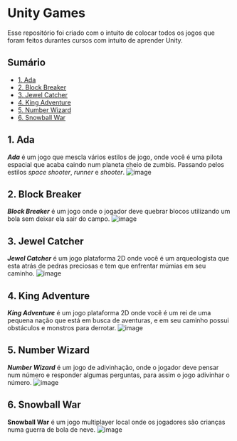 # Unity Games
Esse repositório foi criado com o intuito de colocar todos os jogos que foram feitos durantes cursos com intuito de aprender Unity.

## Sumário
- [1. Ada](#1-ada)
- [2. Block Breaker](#2-block-breaker)
- [3. Jewel Catcher](#3-jewel-catcher)
- [4. King Adventure](#4-king-adventure)
- [5. Number Wizard](#5-number-wizard)
- [6. Snowball War](#6-snowball-war)

## 1. Ada

___Ada___ é um jogo que mescla vários estilos de jogo, onde você é uma pilota espacial que acaba caindo num planeta cheio de zumbis. Passando pelos estilos _space shooter_, _runner_ e _shooter_.
![image](https://github.com/jpbusche/Unity-Games/assets/13814865/e4ec684c-6d3c-47e9-91f7-389c04f0afb6)

## 2. Block Breaker

___Block Breaker___ é um jogo onde o jogador deve quebrar blocos utilizando um bola sem deixar ela sair do campo.
![image](https://github.com/jpbusche/Unity-Games/assets/13814865/6b3296a0-b534-4272-829d-de967f53b3fd)

## 3. Jewel Catcher

___Jewel Catcher___ é um jogo plataforma 2D onde você é um arqueologista que esta atrás de pedras preciosas e tem que enfrentar múmias em seu caminho.
![image](https://github.com/jpbusche/Unity-Games/assets/13814865/89d77d7a-b7db-4756-947b-c6b6c5130480)

## 4. King Adventure

___King Adventure___ é um jogo plataforma 2D onde você é um rei de uma pequena nação que está em busca de aventuras, e em seu caminho possui obstáculos e monstros para derrotar.
![image](https://github.com/jpbusche/Unity-Games/assets/13814865/106e935e-bd32-4b4d-b660-4dfe87ca805e)

## 5. Number Wizard

___Number Wizard___ é um jogo de adivinhação, onde o jogador deve pensar num número e responder algumas perguntas, para assim o jogo adivinhar o número.
![image](https://github.com/jpbusche/Unity-Games/assets/13814865/d4749eec-4c4c-40b0-8a82-0b2812ddef44)


## 6. Snowball War

__Snowball War__ é um jogo multiplayer local onde os jogadores são crianças numa guerra de bola de neve.
![image](https://github.com/jpbusche/Unity-Games/assets/13814865/7a7d8070-e58d-4965-a0c0-5c2011853642)
